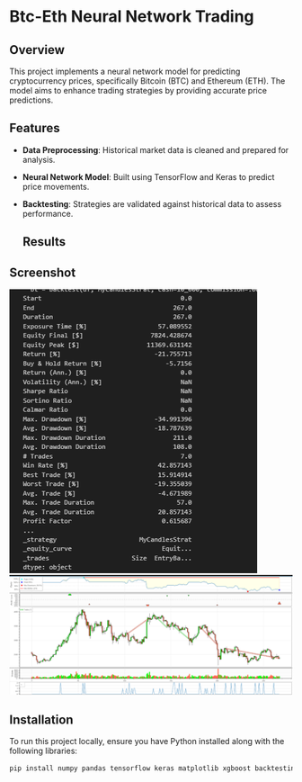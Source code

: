 # Btc-Eth Neural Network Trading

## Overview
This project implements a neural network model for predicting cryptocurrency prices, specifically Bitcoin (BTC) and Ethereum (ETH). The model aims to enhance trading strategies by providing accurate price predictions.

## Features
- **Data Preprocessing**: Historical market data is cleaned and prepared for analysis.
- **Neural Network Model**: Built using TensorFlow and Keras to predict price movements.
- **Backtesting**: Strategies are validated against historical data to assess performance.

  ## Results
## Screenshot
![](Results.png)
![visualization](Chart.png)


## Installation
To run this project locally, ensure you have Python installed along with the following libraries:
```bash
pip install numpy pandas tensorflow keras matplotlib xgboost backtesting


